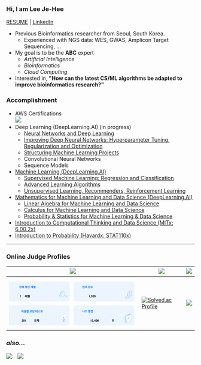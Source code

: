 ### Hi, I am Lee Je-Hee
[RESUME](https://drive.google.com/file/d/1UBlZRu7vQJppDS8_5mekHGyQzBCC8gtF/view?usp=drive_link) | [LinkedIn](https://www.linkedin.com/in/jehee-lee-202002)
- Previous Bioinformatics researcher from Seoul, South Korea.
  - Experienced with NGS data: WES, GWAS, Amplicon Target Sequencing, ...
- My goal is to be the **ABC** expert
  - _Artificial Intelligence_
  - _Bioinformatics_
  - _Cloud Computing_
- Interested in, **"How can the latest CS/ML algorithms be adapted to improve bioinformatics research?"**

### Accomplishment
- AWS Certifications    
[<img src='https://images.credly.com/size/340x340/images/0e284c3f-5164-4b21-8660-0d84737941bc/image.png' width='150'></img>](https://www.credly.com/badges/be2de165-e023-426e-86d8-ba35c5d4ec9e/linked_in_profile)
- Deep Learning (DeepLearning.AI) (in progress)
  - [Neural Networks and Deep Learning](https://www.coursera.org/account/accomplishments/verify/R2WK0FA9MFJY)
  - [Improving Deep Neural Networks: Hyperparameter Tuning, Regularization and Optimization](https://www.coursera.org/account/accomplishments/verify/P5ZPUCWLHMS4)
  - [Structuring Machine Learning Projects](https://www.coursera.org/account/accomplishments/records/320LFCOV04QC)
  - Convolutional Neural Networks
  - Sequence Models
- [Machine Learning (DeepLearning.AI)](https://coursera.org/share/93c12abcd8c67382d5d5fa2bad2f53ed)
  - [Supervised Machine Learning: Regression and Classification](https://www.coursera.org/account/accomplishments/verify/JCKVDE3AX1K6)
  - [Advanced Learning Algorithms](https://www.coursera.org/account/accomplishments/verify/XMXVYB4USXWL)
  - [Unsupervised Learning, Recommenders, Reinforcement Learning](https://coursera.org/share/32d793aa7d979b2ce47c6809875e9ebd)
- [Mathematics for Machine Learning and Data Science (DeepLearning.AI)](https://coursera.org/share/6d094f57ced10ab14e3f0b30bcc4d741)
  - [Linear Algebra for Machine Learning and Data Science](https://www.coursera.org/account/accomplishments/verify/66DNLHJKUTBB)
  - [Calculus for Machine Learning and Data Science](https://www.coursera.org/account/accomplishments/verify/H4D7SFYLRR6C)
  - [Probability & Statistics for Machine Learning & Data Science](https://coursera.org/share/2d80e70000d8ca551d9cf23f27721fe8)
- [Introduction to Computational Thinking and Data Science (MITx: 6.00.2x)](https://courses.edx.org/certificates/789e5c1af03e44fd903ba531593029ac)
- [Introduction to Probability (Havardx: STAT110x)](https://courses.edx.org/certificates/df5ea0ac20b441deba4b7d39ff78288f)
---

### Online Judge Profiles
|[<img src="https://theme.zdassets.com/theme_assets/9483888/f7b9b68643e5a9a3bda6dc5a238152b1d467c9f0.png" width='250'></img>](https://programmers.co.kr/)|[<img src='https://d2gd6pc034wcta.cloudfront.net/images/logo@2x.png' width='400'></img>](https://www.acmicpc.net/)|[<img src='https://upload.wikimedia.org/wikipedia/commons/thumb/0/0a/LeetCode_Logo_black_with_text.svg/250px-LeetCode_Logo_black_with_text.svg.png' width='200'></img>](https://leetcode.com/)|
|---|---|---|
|<img src=https://github.com/jhlee0637/github-programmers-rank/blob/master/lib/result.svg width='520'></img>|[![Solved.ac Profile](http://mazassumnida.wtf/api/generate_badge?boj=jhlee2020)](https://solved.ac/jhlee2020)|[![](https://leetcard.jacoblin.cool/jhlee0637?theme=unicorn)](https://leetcode.com/u/jhlee0637/)

### _also..._
[<img src='https://compeau.cbd.cmu.edu/wp-content/uploads/2016/08/rosalindlogo-300x89.jpg' width='100'></img>](https://rosalind.info/users/j2)　[<img src=https://www.kaggle.com/static/images/site-logo.svg width='70'></img>](https://www.kaggle.com/lee2021dec17)
